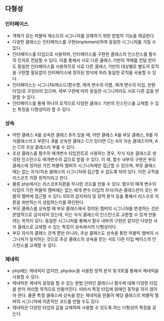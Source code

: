 ## 다형성

### 인터페이스
- 객체가 갖는 퍼블릭 메소드의 시그니처를 강제하기 위한 문법적 기능을 제공한다.
- 다양한 클래스는 인터페이스를 구현(implement)하여 동일한 시그니처를 가질 수 있다.
- 인터페이스를 타입으로 사용하여, 인터페이스를 구현한 클래스의 인스턴스를 함수의 인자로 전달할 수 있다. 이를 통해서 서로 다른 클래스 기반의 객체를 전달 받아도 동일한 인터페이스를 사용하므로 서로 다른 클래스 기반의 대상별로 별도의 로직을 구현할 필요없이 인터페이스에 정의된 방식에 따라 동일한 로직을 사용할 수 있다.
- 인터페이스는 시그니처(메소드/함수명, 매개 변수의 이름, 매개 변수의 타입, 반환 타입)로 구성되어 있으며, 세부 구현에 따라 동일한 시그니처라도 서로 다른 값을 반환할 수 있다.
- 인터페이스를 통해 하나의 로직으로 다양한 클래스 기반의 인스턴스를 교체할 수 있는 특징을 다형성이라 할 수 있다.

### 상속
- 어떤 클래스 A를 상속한 클래스 B가 있을 때, 어떤 클래스 A를 부모 클래스, B를 자식클래스라고 부른다. B를 상속한 클래스 C가 있다면 C는 A의 자손 클래스이며, A는 C의 조상 클래스라 부를 수 있다.
- 조상 클래스를 함수의 매개변수 타입힌트로 사용하는 경우, 자식 자손 클래스로 생성된 인스턴스도 매개변수의 값으로 받을 수 있다. 이 때, 함수 내부의 구현은 부모 클래스에 정의된 가진 퍼블릭 멤버의 시그니처에만 접근할 수 있으며, 부모 클래스에는 없는 자식/자손 클래스의 시그니처에 접근할 수 없도록 되어 있다. 이런 규칙을 리스코프 치환 원칙이라고 한다.
- 물론 php에서는 리스코프치환을 무시한 코드를 만들 수 있다. 함수의 매개 변수의 타입이 가진 퍼블릭 멤버에는 없는 매개 변수 타입의 자식/자손 클래스만이 갖는 퍼블릭 멤버에 접근할 수 있다. IDE의 감지처리 및 정적 분석 등을 통해서 리스코프 치환을 위반하는지 성립하는지를 확인한다.
- 부모 클래스를 상속할 때 부모 클래스에서 정의된 멤버의 시그니처를 변경하는 것은 문법적으로 금지되어 있는데, 이는 자식 클래스의 인스턴스로 교환할 수 있게 만들려는 목적이 있다. 동일한 시그니처를 통해서 함수 내부의 구현은 같지만 다양한 서브 클래스로 교체할 수 있는 특징이 상속에서의 다형성이다.
- 부모 자식의 클래스 관계 뿐만 아니라, 추상 클래스도 상속을 통한 퍼블릭 멤버의 시그니처가 일치하는 것으로 추상 클래스의 상속을 받는 서로 다른 타입 베이스의 인스턴스를 교체할 수 있다.

### 제네릭
- php에는 제네릭이 없지만, phpdoc을 사용한 정적 분석 및 IDE를 통해서 제네릭을 사용할 수 있다.
- 제네릭은 제네릭 설정을 할 수 있는 문법 단위인 클래스나 함수에 대해 다양한 타입을 받아 처리할 목적으로 만들어진다. 따라서 특정 타입에 얽매인 동작을 하지 않아야 한다. 물론 특정 클래스에 상속을 받는 제네릭을 만들어 해당 클래스의 퍼블릭 멤버의 시그니처에 의존적인 코드를 만들 수도 있다.
- 제네릭은 다양한 타입의 값을 교체하여 사용할 수 있도록 하는 다형성의 특징을 갖는다.
